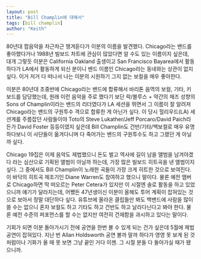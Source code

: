 ```yaml
---
layout: post
title: "Bill Champlin에 대해서"
tags: [bill champlin]
author: "Keith"
---
```


80년대 팝음악을 차근차근 챙겨듣다가 이분의 이름을 발견했다. Chicago라는 밴드를 좋아했다거나 1988년 빌보드 차트에 관심이 많았다면 알 수도 있는 이름이지 싶은데, 대개 그렇듯 이분은 California Oakland 출생이고 San Francisco Bayarea에서 활동하다가 LA에서 활동하게 되신 분이니 밴드 이름인 Chicago라는 동네와는 상관이 없지 싶다. 이거 저거 다 떠나서 나는 이분의 시원하기 그지 없는 보컬을 매우 좋아한다.

이분은 80년대 초중반에 Chicago라는 밴드에 합류해서 바리톤 음역의 보컬, 기타, 키보드를 담당했는데, 원래 이런 음악을 주로 했다기 보단 락/블루스 + 약간의 재즈 성향의 Sons of Champlin이라는 밴드의 리더였다가 LA 세션을 뛰면서 그 이름이 잘 알려져 Chicago라는 밴드의 구원투수 격으로 합류한 게 아닌가 싶다. 이 당시 헐리우드(LA) 세션계를 주름잡던 사람들이야 Toto의 Steve Lukather/Jeff Porcaro/David Paich라든가 David Foster 등등이였지 싶은데 Bill Champlin도 건반/기타/백보컬로 매우 유명하다보니 이 사단들이 옮겨다니며 다 죽어가는 밴드의 구원투수도 하고 그랬던 게 아닐까 싶다.

Chicago 19집은 이제 음악도 제법했으니 돈도 벌고 역사에 길이 남을 앨범을 남겨야겠다 라는 심산으로 기획된 앨범이 아닐까 하는데, 가장 많은 빌보드 히트곡을 낸 앨범이지 싶다. 그 중에서도 Bill Champlin이 노래한 곡들이 가장 크게 히트한 것으로 보여진다. 이 바닥의 히트곡 제조기인 Diane Warren도 참여하고 했으니 말이다. 물론 예전 맴버로 Chicago하면 딱 떠오르는 Peter Cetera가 있지만 이 시절엔 솔로 활동을 하고 있었으니까 얘기가 달라지는데, 어쨌든 47년생이신 이분이 올해도 투어 계획이 잡혀있는 것으로 보아서 정말 대단하다 싶다. 유튜브에 올라온 클립들만 봐도 백밴드에 사람을 많이 쓸 수는 없으니 혼자 보컬도 하고 기타도 하고 건반도 하고 날라다닌다고 봐야 한다. 물론 예전 수준의 퍼포먼스를 할 수는 없지만 여전히 건재함을 과시하고 있다는 말이다.

기회가 되면 이분 돌아가시기 전에 공연을 한번 볼 수 있게 되는 건가 싶은데 5월에 제법 공연이 잡혀있다. 지난 번 Allan Holdsworth 공연 볼까 말까 하다가 영영 못 보게 된 것처럼이나 기화가 올 때 못 보면 그냥 끝인 거다 이젠. 그 시절 분들 다 돌아가실 때가 됐으니까.

